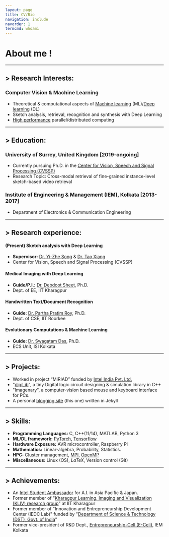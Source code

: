 ```yaml
---
layout: page
title: CV/Bio
navigation: include
navorder: 1
termcmd: whoami
---
```


# About me !

-----

## > Research Interests:
### Computer Vision & Machine Learning
- Theoretical & computational aspects of [Machine learning](https://en.wikipedia.org/wiki/Machine_learning) (ML)/[Deep learning](https://en.wikipedia.org/wiki/Deep_learning) (DL)
- Sketch analysis, retrieval, recognition and synthesis with Deep Learning
- [High performance](https://insidehpc.com/hpc-basic-training/what-is-hpc/) parallel/distributed computing

-----

## > Education:
### University of Surrey, United Kingdom [2019-ongoing]
- Currently pursuing Ph.D. in the [Center for Vision, Speech and Signal Processing (CVSSP)](https://www.surrey.ac.uk/centre-vision-speech-signal-processing)
- Research Topic: Cross-modal retrieval of fine-grained instance-level sketch-based video retrieval

### Institute of Engineering & Management (IEM), Kolkata [2013-2017]
- Department of Electronics & Communication Engineering

-----

## > Research experience:

#### (Present) Sketch analysis with Deep Learning
- **Supervisor:** [Dr. Yi-Zhe Song](https://www.surrey.ac.uk/people/yi-zhe-song) & [Dr. Tao Xiang](https://www.surrey.ac.uk/people/tao-xiang)
- Center for Vision, Speech and Signal Processing (CVSSP)

#### Medical Imaging with Deep Learning
- **Guide/P.I.:** [Dr. Debdoot Sheet](http://www.facweb.iitkgp.ac.in/~debdoot/), Ph.D.
- Dept. of EE, IIT Kharagpur

#### Handwritten Text/Document Recognition
- **Guide:** [Dr. Partha Pratim Roy](https://sites.google.com/site/2partharoy/), Ph.D.
- Dept. of CSE, IIT Roorkee

#### Evolutionary Computations & Machine Learning
- **Guide:** [Dr. Swagatam Das](https://www.isical.ac.in/~swagatam.das/), Ph.D.
- ECS Unit, ISI Kolkata

-----

## > Projects:

- Worked in project “MIRIAD” funded by [Intel India Pvt. Ltd.](https://www.intel.in/content/www/in/en/homepage.html)
- "[digiLib](https://github.com/dasayan05/digiLib)", a tiny Digital logic circuit designing & simulation library in C++
- "Imagenary", a computer-vision based mouse and keyboard interface for PCs.
- A personal [blogging site](https://dasayan05.github.io/) (this one) written in Jekyll

-----

## > Skills:

- **Programming Languages:** C, C++(11/14), MATLAB, Python 3
- **ML/DL framework:** [PyTorch](https://pytorch.org/), [Tensorflow](https://www.tensorflow.org/)
- **Hardware Exposure:** AVR microcontroller, Raspberry Pi
- **Mathematics:** Linear-algebra, Probability, Statistics.
- **HPC:** Cluster management, [MPI](https://en.wikipedia.org/wiki/Message_Passing_Interface), [OpenMP](https://en.wikipedia.org/wiki/OpenMP)
- **Miscellaneous:** Linux (OS), *LaTeX*, Version control (Git)

-----

## > Achievements:

- An [Intel Student Ambassador](https://software.intel.com/en-us/ai-academy/ambassadors) for A.I. in Asia Pacific & Japan.
- Former member of "[Kharagpur Learning, Imaging and Visualization (KLIV) research group](https://iitkliv.github.io/)" at IIT Kharagpur
- Former member of "Innovation and Entrepreneurship Development Center (IEDC Lab)" funded by "[Department of Science & Technology (DST), Govt. of India](http://www.dst.gov.in/)"
- Former vice-president of R&D Dept., [Entrepreneurship-Cell (E-Cell)](http://iemecell.com/), IEM Kolkata

